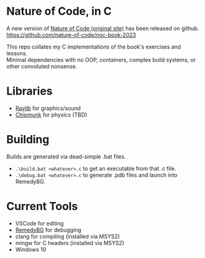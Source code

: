 # Nature of Code, in C
A new version of [Nature of Code (original site)](https://natureofcode.com/) has been released on github.<br>
https://github.com/nature-of-code/noc-book-2023

This repo collates my C implementations of the book's exercises and lessons.<br>
Minimal dependencies with no OOP, containers, complex build systems, or other convoluted nonsense.

# Libraries
- [Raylib](https://github.com/raysan5/raylib) for graphics/sound
- [Chipmunk](https://github.com/slembcke/Chipmunk2D) for physics (TBD)

# Building
Builds are generated via dead-simple .bat files.

- `.\build.bat <whatever>.c` to get an executable from that .c file.
- `.\debug.bat <whatever>.c` to generate .pdb files and launch into RemedyBG.

# Current Tools
- VSCode for editing
- [RemedyBG](https://remedybg.itch.io/remedybg) for debugging
- clang for compiling (installed via MSYS2) 
- mingw for C headers (installed via MSYS2)
- Windows 10 
